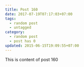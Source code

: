 ```yaml
---
title: Post 160
date: 2017-07-19T07:17:03+07:00
tags:
  - random post
  - untagged
category:
  - random post
  - post has 0
updated: 2015-06-15T19:09:55+07:00
---
```

This is content of post 160